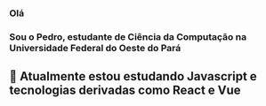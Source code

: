 ### Olá
### Sou o Pedro, estudante de Ciência da Computação na Universidade Federal do Oeste do Pará
## 🔭 Atualmente estou estudando Javascript e tecnologias derivadas como React e Vue

<!--
**pedro-pimentel/pedro-pimentel** is a ✨ _special_ ✨ repository because its `README.md` (this file) appears on your GitHub profile.

Here are some ideas to get you started:

🔭 Atualmente estou estudando Javascript e tecnologias derivadas como React Vue
- 🌱 I’m currently learning ...
- 👯 I’m looking to collaborate on ...
- 🤔 I’m looking for help with ...
- 💬 Ask me about ...
- 📫 How to reach me: ...
- 😄 Pronouns: ...
- ⚡ Fun fact: ...
-->
